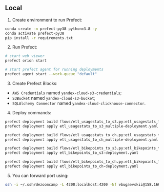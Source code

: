 ## Local

1. Create environment to run Prefect:

```bash
conda create -n prefect-py38 python=3.8 -y
conda activate prefect-py38
pip install -r requirements.txt
```

2. Run Prefect:

```bash
# start web viewer
prefect orion start

# start prefect agent for running deployments
prefect agent start --work-queue "default"
```

3. Create Prefect Blocks:

- `AWS Credentials` named `yandex-cloud-s3-credentials`;
- `S3Bucket` named `yandex-cloud-s3-bucket`;
- `SQLAlchemy Connector` named `yandex-cloud-clickhouse-connector`.

4. Deploy commands:

```bash
prefect deployment build flows/etl_usagestats_to_s3.py:etl_usagestats_to_s3_multiple -n etl_usagestats_to_s3_multiple --cron '0 6 * * *' --param latest=1
prefect deployment apply etl_usagestats_to_s3_multiple-deployment.yaml

prefect deployment build flows/etl_usagestats_to_ch.py:etl_usagestats_to_ch_multiple -n etl_usagestats_to_ch_multiple --cron '10 6 * * *' --param latest=1
prefect deployment apply etl_usagestats_to_ch_multiple-deployment.yaml

prefect deployment build flows/etl_bikepoints_to_s3.py:etl_bikepoints_to_s3 -n etl_bikepoints_to_s3 --cron '0 6 * * *'
prefect deployment apply etl_bikepoints_to_s3-deployment.yaml

prefect deployment build flows/etl_bikepoints_to_ch.py:etl_bikepoints_to_ch -n etl_bikepoints_to_ch --cron '5 6 * * *'
prefect deployment apply etl_bikepoints_to_ch-deployment.yaml
```

5. You can forward port using:
```bash
ssh -i ~/.ssh/dezoomcamp -L 4200:localhost:4200 -Nf vbugaevskii@158.160.45.104
```